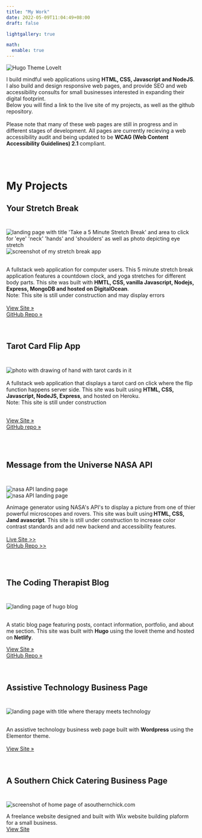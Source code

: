 ```yaml
---
title: "My Work"
date: 2022-05-09T11:04:49+08:00
draft: false

lightgallery: true

math:
  enable: true
---
```


![Hugo Theme LoveIt](/images/floaty.gif)

I build mindful web applications using <b>HTML, CSS, Javascript and NodeJS</b>.<br>
I also build and design responsive web pages, and provide SEO and web accessibility consults for small businesses interested in expanding their digital footprint. <br>
Below you will find a link to the live site of my projects, as well as the github repository. <br><br>
Please note that many of these web pages are still in progress and in different stages of development. All pages are currently recieving a web accessibility audit and being updated to be <b>WCAG (Web Content Accessibility Guidelines) 2.1 </b>compliant. </p>
	<br><br>

# My Projects
## Your Stretch Break<br><br>
![landing page with title 'Take a 5 Minute Stretch Break' and area to click for 'eye' 'neck' 'hands' and 'shoulders' as well as photo depicting eye stretch](/images/mystretchbreak.png)
 ![screenshot of my stretch break app](https://user-images.githubusercontent.com/96845068/193476091-a9e68a0f-52ae-42dd-a61c-8c35fb0be827.gif)

<br>
A fullstack web application for computer users. This 5 minute stretch break application features a countdown clock, and yoga stretches for different body parts. This site was built with <b>HMTL, CSS, vanilla Javascript, Nodejs, Express, MongoDB and hosted on DigitalOcean</b>. <br>
Note: This site is still under construction and may display errors <br><br>
<a class="btn" href="https://www.yourstretchbreak.com/">View Site » </a><br>
<a class="btn" href="https://github.com/codingtherapist/myStretchApp">GitHub Repo »</a><br><br><br> 

## Tarot Card Flip App<br><br>
![photo with drawing of hand with tarot cards in it](/images/tarotappp.png)<br><br>
	A fullstack web application that displays a tarot card on click where the flip function happens server side. This site was built using <b>HTML, CSS, Javascript, NodeJS, Express</b>, and hosted on Heroku. <br>
	Note: This site is still under construction<br>	<br>	
	
<a href="https://tarotflip.cyclic.app/">View Site »</a><br>
<a href="https://github.com/codingtherapist/serverSideTarotFlip/tree/main">GitHub repo »</a><br>
<br><br><br>

									
## Message from the Universe NASA API<br> <br>
![nasa API landing page](/images/nasa.png)<br>
![nasa API landing page](/images/nasa.gif)


Animage generator using NASA's API's to display a picture from one of thier powerful microscopes and rovers. This site was built using<b> HTML, CSS, Jand avascript</b>. This site is still under construction to increase color contrast standards and add new backend and accessibility features.
<br><br>
<a class="btn" href="https://messagefromtheuniverse.netlify.app/">Live Site >> </a><br>
<a class="btn" href="https://github.com/codingtherapist/nasaapi/issues">                                                                                            GitHub Repo  >> </a>

<br><br>

																			
## The Coding Therapist Blog<br><br>
![landing page of hugo blog](/images/bloghome.png)

<br>
A static blog page featuring posts, contact information, portfolio, and about me section. This site was built with <b>Hugo</b> using the loveit theme and hosted on <b>Netlify</b>. <br>

<a class="btn" href="https://www.africakenyah.com">View Site » </a><br>
<a class="btn" href="https://github.com/codingtherapist/HugoBlog">GitHub Repo »</a><br><br><br>

## Assistive Technology Business Page<br><br>
![landing page with title where therapy meets technology](/images/holisticaim.png)

<br>
An assistive technology business web page built with <b>Wordpress</b> using the Elementor theme. <br><br>
										<a href="https://www.holisticaimtherapy.com/">View Site »</a><br>
									<br><br>


## A Southern Chick Catering Business Page<br> <br>
![screenshot of home page of asouthernchick.com](/images/southern.png)


A freelance website designed and built with Wix website building plaform for a small business.
<br>
<a class="btn" href="https://www.asouthernchick.com">View Site</a>                                                                                         

<br><br>

		